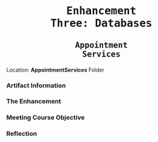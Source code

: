 # <pre align="center">Enhancement Three: Databases</pre>

## <pre align="center">Appointment Services</pre>

Location: **AppointmentServices** Folder

### Artifact Information

### The Enhancement

### Meeting Course Objective 

### Reflection


